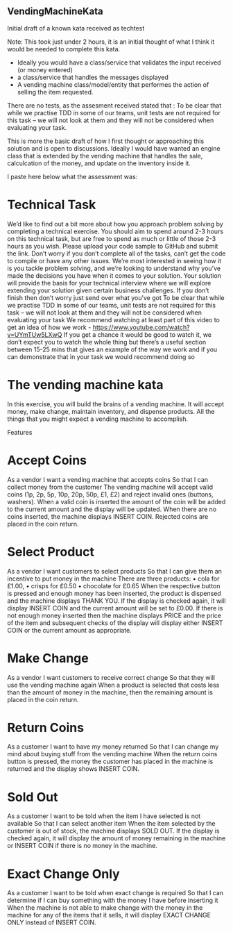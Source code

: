## VendingMachineKata
Initial draft of a known kata received as techtest

Note:
This took just under 2 hours, it is an initial thought of what I think it would be needed to complete this kata. 
- Ideally you would have a class/service that validates the input received (or money entered)
- a class/service that handles the messages displayed
- A vending machine class/model/entity that performes the action of selling the item requested.

There are no tests, as the assesment received stated that :
To be clear that while we practise TDD in some of our teams, unit tests are not required for this task – we will not look at them and they will not be considered when evaluating your task.

This is more the basic draft of how I first thought or approaching this solution and is open to discussions.
Ideally I would have wanted an engine class that is extended by the vending machine that handles the sale, calculcation of the money, and update on the inventory inside it. 


I paste here below what the assessment was:


# Technical Task
We’d like to find out a bit more about how you approach problem solving by completing a technical exercise. You should aim to spend around 2-3 hours on this technical task, but are free to spend as much or little of those 2-3 hours as you wish. Please upload your code sample to GitHub and submit the link. Don’t worry if you don’t complete all of the tasks, can’t get the code to compile or have any other issues. We’re most interested in seeing how it is you tackle problem solving, and we’re looking to understand why you’ve made the decisions you have when it comes to your solution.
Your solution will provide the basis for your technical interview where we will explore extending your solution given certain business challenges.  If you don’t finish then don’t worry just send over what you’ve got
To be clear that while we practise TDD in some of our teams, unit tests are not required for this task – we will not look at them and they will not be considered when evaluating your task
We recommend watching at least part of this video to get an idea of how we work - https://www.youtube.com/watch?v=UYmTUw5LXwQ  If you get a chance it would be good to watch it, we don’t expect you to watch the whole thing but there’s a useful section between 15-25 mins that gives an example of the way we work and if you can demonstrate that in your task we would recommend doing so

# The vending machine kata
In this exercise, you will build the brains of a vending machine. It will accept money, make change, maintain inventory, and dispense products. All the things that you might expect a vending machine to accomplish.

Features
# Accept Coins
As a vendor
I want a vending machine that accepts coins
So that I can collect money from the customer
The vending machine will accept valid coins (1p, 2p, 5p, 10p, 20p, 50p, £1, £2) and reject invalid ones (buttons, washers). When a valid coin is inserted the amount of the coin will be added to the current amount and the display will be updated. When there are no coins inserted, the machine displays INSERT COIN. Rejected coins are placed in the coin return.

# Select Product
As a vendor
I want customers to select products
So that I can give them an incentive to put money in the machine
There are three products: 
•	cola for £1.00, 
•	crisps for £0.50
•	chocolate for £0.65 
When the respective button is pressed and enough money has been inserted, the product is dispensed and the machine displays THANK YOU. If the display is checked again, it will display INSERT COIN and the current amount will be set to £0.00. If there is not enough money inserted then the machine displays PRICE and the price of the item and subsequent checks of the display will display either INSERT COIN or the current amount as appropriate.


# Make Change
As a vendor
I want customers to receive correct change
So that they will use the vending machine again
When a product is selected that costs less than the amount of money in the machine, then the remaining amount is placed in the coin return.

# Return Coins
As a customer
I want to have my money returned
So that I can change my mind about buying stuff from the vending machine
When the return coins button is pressed, the money the customer has placed in the machine is returned and the display shows INSERT COIN.

# Sold Out
As a customer
I want to be told when the item I have selected is not available
So that I can select another item
When the item selected by the customer is out of stock, the machine displays SOLD OUT. If the display is checked again, it will display the amount of money remaining in the machine or INSERT COIN if there is no money in the machine.

# Exact Change Only
As a customer
I want to be told when exact change is required
So that I can determine if I can buy something with the money I have before inserting it
When the machine is not able to make change with the money in the machine for any of the items that it sells, it will display EXACT CHANGE ONLY instead of INSERT COIN.

